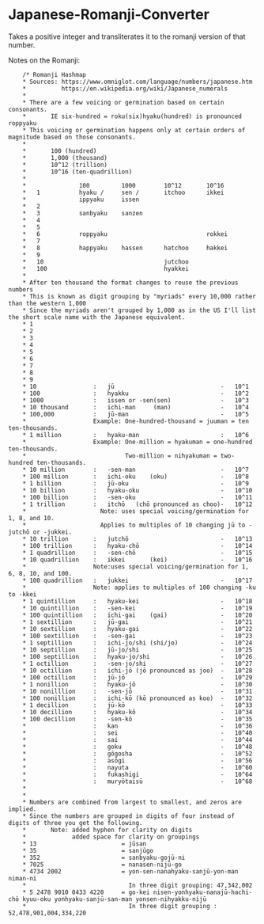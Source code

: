 # Japanese-Romanji-Converter
Takes a positive integer and transliterates it to the romanji version of that number. 

Notes on the Romanji:

		/* Romanji Hashmap
		* Sources: https://www.omniglot.com/language/numbers/japanese.htm
		*		   https://en.wikipedia.org/wiki/Japanese_numerals
		*
		* There are a few voicing or germination based on certain consonants. 
		* 		IE six-hundred = roku(six)hyaku(hundred) is pronounced roppyaku
		* This voicing or germination happens only at certain orders of magnitude based on those consonants.
		* 									
		* 		100 (hundred)			  
		* 		1,000 (thousand)		
		* 		10^12 (trillion)		
		* 		10^16 (ten-quadrillion) 
		*	
		*				100			1000		10^12		10^16
		*	1			hyaku /		sen /		itchoo		ikkei
		*				ippyaku		issen
		*	2
		*	3			sanbyaku	sanzen
		*	4
		*	5
		*	6			roppyaku							rokkei
		*	7			
		*	8			happyaku	hassen		hatchoo		hakkei		
		*	9	
		*	10									jutchoo
		*	100									hyakkei
		*
		* After ten thousand the format changes to reuse the previous numbers
		* This is known as digit grouping by "myriads" every 10,000 rather than the western 1,000
		* Since the myriads aren't grouped by 1,000 as in the US I'll list the short scale name with the Japanese equivalent. 
		* 1
		* 2
		* 3
		* 4
		* 5
		* 6
		* 7
		* 8
		* 9
		* 10				:	jū								-	10^1
		* 100				:	hyakku							-	10^2
		* 1000				:	issen or -sen(sen)				-	10^3 
		* 10 thousand		:	ichi-man 	 (man)				-	10^4 
		* 100,000 			:	jū-man							-	10^5
		* 					Example: One-hundred-thousand = juuman = ten ten-thousands.  
		* 1 million			:	hyaku-man 						:	10^6 
		* 					Example: One-million = hyakuman = one-hundred ten-thousands.  
		* 							 Two-million = nihyakuman = two-hundred ten-thousands.
		* 10 million 		:	-sen-man 						-	10^7
		* 100 million 		:	ichi-oku	(oku)				-	10^8
		* 1 billion 		:	jū-oku	 						-	10^9 
		* 10 billion  		:	hyaku-oku 						-	10^10
		* 100 billion 		:	-sen-oku 						-	10^11
		* 1 trillion		:	itchō	(chō pronounced as choo)-	10^12 
		* 					  Note: uses special voicing/germination for 1, 8, and 10. 
		* 					  Applies to multiples of 10 changing jū to -jutchō or -jukkei.
		* 10 trillion		:	jutchō 							-	10^13
		* 100 trillion  	:	hyaku-chō 						-	10^14
		* 1 quadrillion  	:	-sen-chō 						-	10^15
		* 10 quadrillion  	:	ikkei 		(kei)				-	10^16 
		* 					Note:uses special voicing/germination for 1, 6, 8, 10, and 100.
		* 100 quadrillion	:	jukkei 							-	10^17
		* 					Note: applies to multiples of 100 changing -ku to -kkei 
		* 1 quintillion  	:	hyaku-kei 						-	10^18
		* 10 quintillion  	:	-sen-kei 						-	10^19
		* 100 quintillion  	:	ichi-gai 	(gai)				-	10^20
		* 1 sextillion  	:	jū-gai 							-	10^21
		* 10 sextillion  	:	hyaku-gai 						-	10^22
		* 100 sextillion  	:	-sen-gai 						-	10^23
		* 1 septillion  	:	ichi-jo/shi (shi/jo)			-	10^24
		* 10 septillion  	:	jū-jo/shi						-	10^25
		* 100 septillion  	:	hyaku-jo/shi					-	10^26
		* 1 octillion  		:	-sen-jo/shi	 					-	10^27
		* 10 octillion  	:	ichi-jō	(jō pronounced as joo)	-	10^28
		* 100 octillion 	:	jū-jō							-	10^29
		* 1 nonillion  		:	hyaku-jō						-	10^30
		* 10 nonilllion		:	-sen-jō							-	10^31
		* 100 nonillion		:	ichi-kō	(kō	pronounced as koo)	-	10^32
		* 1 decillion 		: 	jū-kō							-	10^33
		* 10 decillion		:	hyaku-kō						-	10^34
		* 100 decillion		:	-sen-kō							-	10^35
		* 					:	kan								-	10^36
		* 					:	sei								-	10^40
		* 					:	sai								-	10^44
		* 					:	goku							-	10^48
		* 					:	gōgosha							-	10^52
		* 					:	asōgi							-	10^56
		* 					:	nayuta							-	10^60
		* 					:	fukashigi						-	10^64
		*					:	muryōtaisū						-	10^68
		*
		*
		* Numbers are combined from largest to smallest, and zeros are implied.
		* Since the numbers are grouped in digits of four instead of digits of three you get the following.
		* 		Note: added hyphen for clarity on digits
		* 			  added space for clarity on groupings 
		* 13 						= jūsan
		* 35 						= sanjūgo 
		* 352 						= sanbyaku-gojū-ni 
		* 7025						= nanasen-nijū-go
		* 4734 2002					= yon-sen-nanahyaku-sanjū-yon-man niman-ni
		* 							  In three digit grouping: 47,342,002
		* 5 2478 9010 0433 4220 	= go-kei nisen-yonhyaku-nanajū-hachi-chō kyuu-oku yonhyaku-sanjū-san-man yonsen-nihyakku-nijū 
		*							  In three digit grouping : 52,478,901,004,334,220

